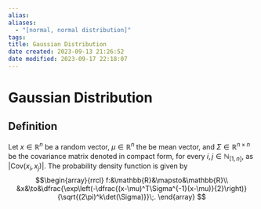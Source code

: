 ```yaml
---
alias: 
aliases:
  - "[normal, normal distribution]"
tags: 
title: Gaussian Distribution
date created: 2023-09-13 21:26:52
date modified: 2023-09-17 22:18:07
---
```


# Gaussian Distribution

## Definition

Let $x\in\mathbb{R}^n$ be a random vector, $\mu\in\mathbb{R}^n$ the be mean vector, and $\Sigma\in\mathbb{R}^{n\times n}$ be the covariance matrix denoted in compact form, for every $i,j\in\mathbb{N}_{[1, n]}$, as $\left|\textrm{Cov}(x_i,x_j)\right|$. The probability density function is given by
$$\begin{array}{rrcl}
f:&\mathbb{R}&\mapsto&\mathbb{R}\\
&x&\to&\dfrac{\exp\left(-\dfrac{(x-\mu)^T\Sigma^{-1}(x-\mu)}{2}\right)}{\sqrt{(2\pi)^k\det(\Sigma)}}\;.
\end{array}
$$
